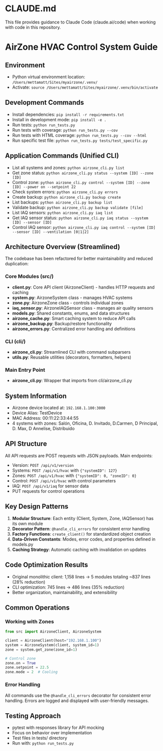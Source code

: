 # CLAUDE.md

This file provides guidance to Claude Code (claude.ai/code) when working with code in this repository.

# AirZone HVAC Control System Guide

## Environment
- Python virtual environment location: `/Users/mettamatt/Sites/myairzone/.venv/`
- Activate: `source /Users/mettamatt/Sites/myairzone/.venv/bin/activate`

## Development Commands
- Install dependencies: `pip install -r requirements.txt`
- Install in development mode: `pip install -e .`
- Run tests: `python run_tests.py`
- Run tests with coverage: `python run_tests.py --cov`
- Run tests with HTML coverage: `python run_tests.py --cov --html`
- Run specific test file: `python run_tests.py tests/test_specific.py`

## Application Commands (Unified CLI)
- List all systems and zones: `python airzone_cli.py list`
- Get zone status: `python airzone_cli.py status --system [ID] --zone [ID]`
- Control zone: `python airzone_cli.py control --system [ID] --zone [ID] --power on --setpoint 22`
- Check system errors: `python airzone_cli.py errors`
- Create backup: `python airzone_cli.py backup create`
- List backups: `python airzone_cli.py backup list`
- Validate backup: `python airzone_cli.py backup validate [file]`
- List IAQ sensors: `python airzone_cli.py iaq list`
- Get IAQ sensor status: `python airzone_cli.py iaq status --system [ID] --sensor [ID]`
- Control IAQ sensor: `python airzone_cli.py iaq control --system [ID] --sensor [ID] --ventilation [0|1|2]`

## Architecture Overview (Streamlined)
The codebase has been refactored for better maintainability and reduced duplication:

### Core Modules (src/)
- **client.py**: Core API client (AirzoneClient) - handles HTTP requests and caching
- **system.py**: AirzoneSystem class - manages HVAC systems
- **zone.py**: AirzoneZone class - controls individual zones
- **iaq_sensor.py**: AirzoneIAQSensor class - manages air quality sensors
- **models.py**: Shared constants, enums, and data structures
- **airzone_cache.py**: Smart caching system to reduce API calls
- **airzone_backup.py**: Backup/restore functionality
- **airzone_errors.py**: Centralized error handling and definitions

### CLI (cli/)
- **airzone_cli.py**: Streamlined CLI with command subparsers
- **utils.py**: Reusable utilities (decorators, formatters, helpers)

### Main Entry Point
- **airzone_cli.py**: Wrapper that imports from cli/airzone_cli.py

## System Information
- Airzone device located at: `192.168.1.100:3000`
- Device Alias: TestDevice
- MAC Address: 00:11:22:33:44:55
- 4 systems with zones: Salón, Oficina, D. Invitado, D.Carmen, D Principal, D. Max, D Annelise, Distribuido

## API Structure
All API requests are POST requests with JSON payloads. Main endpoints:
- Version: `POST /api/v1/version`
- Systems: `POST /api/v1/hvac` with `{"systemID": 127}`
- Zones: `POST /api/v1/hvac` with `{"systemID": 0, "zoneID": 0}`
- Control: `POST /api/v1/hvac` with control parameters
- IAQ: `POST /api/v1/iaq` for sensor data
- PUT requests for control operations

## Key Design Patterns
1. **Modular Structure**: Each entity (Client, System, Zone, IAQSensor) has its own module
2. **Decorator Pattern**: `@handle_cli_errors` for consistent error handling
3. **Factory Functions**: `create_client()` for standardized object creation
4. **Data-Driven Constants**: Modes, error codes, and properties defined in models.py
5. **Caching Strategy**: Automatic caching with invalidation on updates

## Code Optimization Results
- Original monolithic client: 1,158 lines → 5 modules totaling ~837 lines (28% reduction)
- CLI optimization: 745 lines → 486 lines (35% reduction)
- Better organization, maintainability, and extensibility

## Common Operations

### Working with Zones
```python
from src import AirzoneClient, AirzoneSystem

client = AirzoneClient(host="192.168.1.100")
system = AirzoneSystem(client, system_id=1)
zone = system.get_zone(zone_id=1)

# Control zone
zone.on = True
zone.setpoint = 22.5
zone.mode = 2  # Cooling
```

### Error Handling
All commands use the `@handle_cli_errors` decorator for consistent error handling.
Errors are logged and displayed with user-friendly messages.

## Testing Approach
- pytest with responses library for API mocking
- Focus on behavior over implementation
- Test files in tests/ directory
- Run with: `python run_tests.py`
